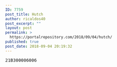 ```yaml
---
ID: 7759
post_title: Hutch
author: ricaldos40
post_excerpt: ""
layout: post
permalink: >
  https://portalrepository.com/2018/09/04/hutch/
published: true
post_date: 2018-09-04 20:19:32
---
```

<pre>21B300006006</pre>
